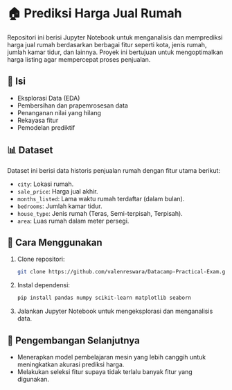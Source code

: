 # 🏠 Prediksi Harga Jual Rumah  

Repositori ini berisi Jupyter Notebook untuk menganalisis dan memprediksi harga jual rumah berdasarkan berbagai fitur seperti kota, jenis rumah, jumlah kamar tidur, dan lainnya. Proyek ini bertujuan untuk mengoptimalkan harga listing agar mempercepat proses penjualan.  

## 📂 Isi  
- Eksplorasi Data (EDA)  
- Pembersihan dan prapemrosesan data  
- Penanganan nilai yang hilang  
- Rekayasa fitur  
- Pemodelan prediktif  

## 📊 Dataset  
Dataset ini berisi data historis penjualan rumah dengan fitur utama berikut:  
- `city`: Lokasi rumah.  
- `sale_price`: Harga jual akhir.  
- `months_listed`: Lama waktu rumah terdaftar (dalam bulan).  
- `bedrooms`: Jumlah kamar tidur.  
- `house_type`: Jenis rumah (Teras, Semi-terpisah, Terpisah).  
- `area`: Luas rumah dalam meter persegi.  

## 🚀 Cara Menggunakan  
1. Clone repositori:  
   ```bash
   git clone https://github.com/valenreswara/Datacamp-Practical-Exam.git
   ```
2. Instal dependensi:  
   ```bash
   pip install pandas numpy scikit-learn matplotlib seaborn
   ```
3. Jalankan Jupyter Notebook untuk mengeksplorasi dan menganalisis data.  

## 📌 Pengembangan Selanjutnya  
- Menerapkan model pembelajaran mesin yang lebih canggih untuk meningkatkan akurasi prediksi harga.  
- Melakukan seleksi fitur supaya tidak terlalu banyak fitur yang digunakan.
